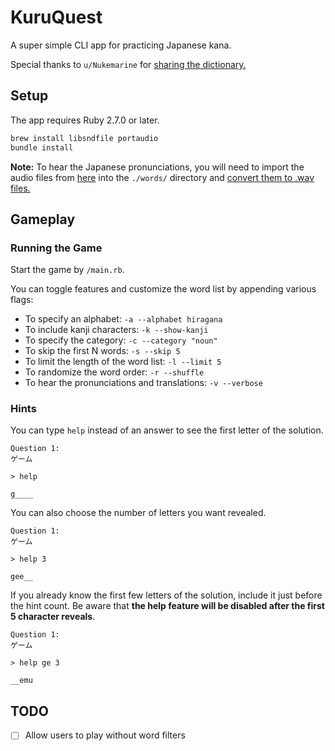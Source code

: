 # KuruQuest
A super simple CLI app for practicing Japanese kana.

Special thanks to `u/Nukemarine` for [sharing the dictionary.][dictionary_thread]

## Setup
The app requires Ruby 2.7.0 or later.

```bash
brew install libsndfile portaudio
bundle install
```
**Note:**
To hear the Japanese pronunciations, you will need to import the audio files from [here][word_audio_download] into the `./words/` directory and [convert them to .wav files.][mp3_conversion_example]

## Gameplay
### Running the Game
Start the game by `/main.rb`.

You can toggle features and customize the word list by appending various flags:
* To specify an alphabet: `-a --alphabet hiragana`
* To include kanji characters: `-k --show-kanji`
* To specify the category: `-c --category "noun"`
* To skip the first N words: `-s --skip 5`
* To limit the length of the word list: `-l --limit 5`
* To randomize the word order: `-r --shuffle`
* To hear the pronunciations and translations: `-v --verbose`

### Hints
You can type `help` instead of an answer to see the first letter of the solution.
```
Question 1:
ゲーム

> help

g____
```

You can also choose the number of letters you want revealed.

```
Question 1:
ゲーム

> help 3

gee__ 
``` 

If you already know the first few letters of the solution, include it just before the hint count.
Be aware that **the help feature will be disabled after the first 5 character reveals**. 

```
Question 1:
ゲーム

> help ge 3

__emu 
``` 

## TODO
- [ ] Allow users to play without word filters

[dictionary_thread]: https://www.reddit.com/r/LearnJapanese/comments/s2iop/heres_a_spreadsheet_of_the_6000_most_common
[word_audio_download]: http://www.mediafire.com/file/oyddnozmbd2/kore-sound-vocab-munged.zip/file
[mp3_conversion_example]: https://stackoverflow.com/a/52338741
